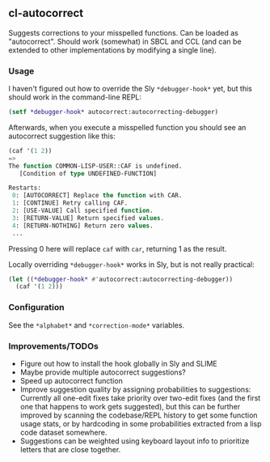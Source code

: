 ## cl-autocorrect

Suggests corrections to your misspelled functions. Can be loaded as "autocorrect".
Should work (somewhat) in SBCL and CCL (and can be extended to other implementations by modifying a single line).

### Usage

I haven't figured out how to override the Sly `*debugger-hook*` yet, but this should work in the command-line REPL:
```lisp
(setf *debugger-hook* autocorrect:autocorrecting-debugger)
```
Afterwards, when you execute a misspelled function you should see an autocorrect suggestion like this:
```lisp
(caf '(1 2))
=>
The function COMMON-LISP-USER::CAF is undefined.
   [Condition of type UNDEFINED-FUNCTION]

Restarts:
 0: [AUTOCORRECT] Replace the function with CAR.
 1: [CONTINUE] Retry calling CAF.
 2: [USE-VALUE] Call specified function.
 3: [RETURN-VALUE] Return specified values.
 4: [RETURN-NOTHING] Return zero values.
 ...
 ```
Pressing 0 here will replace `caf` with `car`, returning 1 as the result.

Locally overriding `*debugger-hook*` works in Sly, but is not really practical:
```lisp
(let ((*debugger-hook* #'autocorrect:autocorrecting-debugger))
  (caf '(1 2)))
```

### Configuration

See the `*alphabet*` and `*correction-mode*` variables.

### Improvements/TODOs

- Figure out how to install the hook globally in Sly and SLIME
- Maybe provide multiple autocorrect suggestions?
- Speed up autocorrect function
- Improve suggestion quality by assigning probabilities to suggestions: Currently all one-edit fixes take priority over two-edit fixes (and the first one that happens to work gets suggested), but this can be further improved by scanning the codebase/REPL history to get some function usage stats, or by hardcoding in some probabilities extracted from a lisp code dataset somewhere.
- Suggestions can be weighted using keyboard layout info to prioritize letters that are close together.
